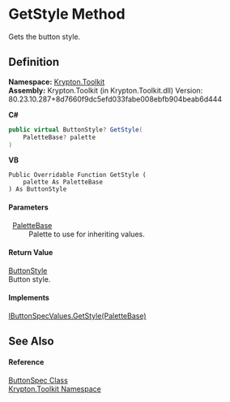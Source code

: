# GetStyle Method


Gets the button style.



## Definition
**Namespace:** <a href="79d2eac2-21f4-54ff-7552-b20c33c30600.md">Krypton.Toolkit</a>  
**Assembly:** Krypton.Toolkit (in Krypton.Toolkit.dll) Version: 80.23.10.287+8d7660f9dc5efd033fabe008ebfb904beab6d444

**C#**
``` C#
public virtual ButtonStyle? GetStyle(
	PaletteBase? palette
)
```
**VB**
``` VB
Public Overridable Function GetStyle ( 
	palette As PaletteBase
) As ButtonStyle
```



#### Parameters
<dl><dt>  <a href="6da77fa5-1590-4646-f2ea-70002c922aee.md">PaletteBase</a></dt><dd>Palette to use for inheriting values.</dd></dl>

#### Return Value
<a href="dc1dde22-bb06-b697-47e9-715c21336b68.md">ButtonStyle</a>  
Button style.

#### Implements
<a href="1e4a7983-c4ff-0ecf-d71b-972f57b28788.md">IButtonSpecValues.GetStyle(PaletteBase)</a>  


## See Also


#### Reference
<a href="5c226624-9ac8-d7c9-8a8d-31d5ff115dbd.md">ButtonSpec Class</a>  
<a href="79d2eac2-21f4-54ff-7552-b20c33c30600.md">Krypton.Toolkit Namespace</a>  
